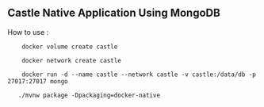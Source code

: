 ##  Castle Native Application Using MongoDB

How to use :

```
    docker volume create castle
   ```
```
    docker network create castle
 ```
```
    docker run -d --name castle --network castle -v castle:/data/db -p 27017:27017 mongo
   ```

```
   ./mvnw package -Dpackaging=docker-native
 ```
